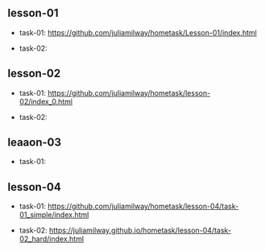 ## lesson-01
* task-01: 
https://github.com/juliamilway/hometask/Lesson-01/index.html

* task-02:


## lesson-02
* task-01:
https://github.com/juliamilway/hometask/lesson-02/index_0.html

* task-02:


## leaaon-03
* task-01:


## lesson-04
* task-01:
https://github.com/juliamilway/hometask/lesson-04/task-01_simple/index.html

* task-02:
https://juliamilway.github.io/hometask/lesson-04/task-02_hard/index.html
